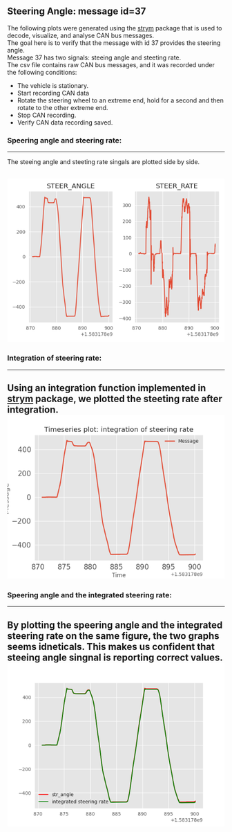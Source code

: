 ## Steering Angle: message id=37

The following plots were generated using the [strym](https://github.com/jmscslgroup/strym) package that is used to decode, visualize, and analyse CAN bus messages.<br/> 
The goal here is to verify that the message with id 37 provides the steering angle.<br/> Message 37 has two signals: steeing angle and steeting rate.<br/> The csv file contains raw CAN bus messages, and it was recorded under the following conditions:
+ The vehicle is stationary. 
+ Start recording CAN data
+ Rotate the steering wheel to an extreme end, hold for a second and then rotate to the other extreme end.
+ Stop CAN recording.
+ Verify CAN data recording saved.


### Speering angle and steering rate:
--- 
The steeing angle and steeting rate singals are plotted side by side.
 
![Steering Angle](steering_angle.png)
---

### Integration of steering rate:
---
Using an integration function implemented in [strym](https://github.com/jmscslgroup/strym) package, we plotted the steeting rate after integration.
![Steering Angle](integ_rate.png)
---

### Speering angle and the integrated steering rate:
---
By plotting the speering angle and the integrated steering rate on the same figure, the two graphs seems idneticals. This makes us confident that steeing angle singnal is reporting correct values.
![Steering Angle](steering_integRate.png)
---
